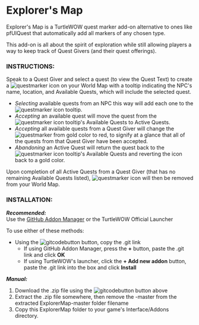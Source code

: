 # **Explorer's Map**

Explorer's Map is a TurtleWOW quest marker add-on alternative to ones like pfUIQuest that automatically add all markers of any chosen type.

This add-on is all about the spirit of exploration while still allowing players a way to keep track of Quest Givers (and their quest offerings).

### INSTRUCTIONS:<br>

Speak to a Quest Giver and select a quest (to view the Quest Text) to create a ![questmarker](https://imgur.com/YhBNLOz.png) icon on your World Map with a tooltip indicating
the NPC's name, location, and Available Quests, which will include the selected quest.

  * _Selecting_ available quests from an NPC this way will add each one to the ![questmarker](https://imgur.com/YhBNLOz.png) icon tooltip.
  * _Accepting_ an available quest will move the quest from the ![questmarker](https://imgur.com/YhBNLOz.png) icon tooltip's Available Quests to Active Quests.
  * _Accepting_ all available quests from a Quest Giver will change the ![questmarker](https://imgur.com/YhBNLOz.png) from gold color to red, to signify at a glance that all of the quests from that Quest Giver have been accepted.
  * _Abandoning_ an Active Quest will return the quest back to the ![questmarker](https://imgur.com/YhBNLOz.png) icon tooltip's Available Quests and reverting the icon back to a gold color.

Upon completion of all Active Quests from a Quest Giver (that has no remaining Available Quests listed), ![questmarker](https://imgur.com/YhBNLOz.png) icon will then be removed from your World Map.

### INSTALLATION:<br>

***Recommended:***<br>
Use the [GitHub Addon Manager](https://turtle-wow.fandom.com/wiki/GitAddonsManager) or the TurtleWOW Official Launcher

To use either of these methods: 
 * Using the ![gitcodebutton](https://imgur.com/C79XiBN.png) button, copy the .git link
   * If using GitHub Addon Manager, press the **+** button, paste the .git link and click **OK**
   * If using TurtleWOW's launcher, click the  **+ Add new addon** button, paste the .git link into the box and click **Install**

***Manual:***
 1. Download the .zip file using the ![gitcodebutton](https://imgur.com/C79XiBN.png) button above
 2. Extract the .zip file somewhere, then remove the -master from the extracted ExplorerMap-master folder filename 
 3. Copy this ExplorerMap folder to your game's Interface/Addons directory.
